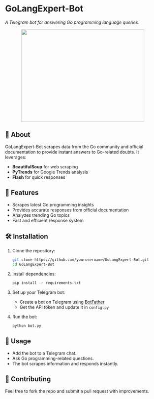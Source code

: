 # GoLangExpert-Bot

*A Telegram bot for answering Go programming language queries.*

<p align="center">
  <img src="https://drive.google.com/uc?export=view&id=1HJsWfXiEDcuxuUkD_sz0WVfPA0PIxH5N" width="400" height="300">
</p>

## 📌 About
GoLangExpert-Bot scrapes data from the Go community and official documentation to provide instant answers to Go-related doubts. It leverages:
- **BeautifulSoup** for web scraping
- **PyTrends** for Google Trends analysis
- **Flash** for quick responses

## 🚀 Features
- Scrapes latest Go programming insights
- Provides accurate responses from official documentation
- Analyzes trending Go topics
- Fast and efficient response system

## 🛠️ Installation
1. Clone the repository:
   ```sh
   git clone https://github.com/yourusername/GoLangExpert-Bot.git
   cd GoLangExpert-Bot
   ```
2. Install dependencies:
   ```sh
   pip install -r requirements.txt
   ```
3. Set up your Telegram bot:
   - Create a bot on Telegram using [BotFather](https://t.me/botfather)
   - Get the API token and update it in `config.py`

4. Run the bot:
   ```sh
   python bot.py
   ```

## 📌 Usage
- Add the bot to a Telegram chat.
- Ask Go programming-related questions.
- The bot scrapes information and responds instantly.

## 🤝 Contributing
Feel free to fork the repo and submit a pull request with improvements.

